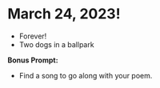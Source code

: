 # March 24, 2023!
- Forever!
- Two dogs in a ballpark

**Bonus Prompt:**
- Find a song to go along with your poem.

